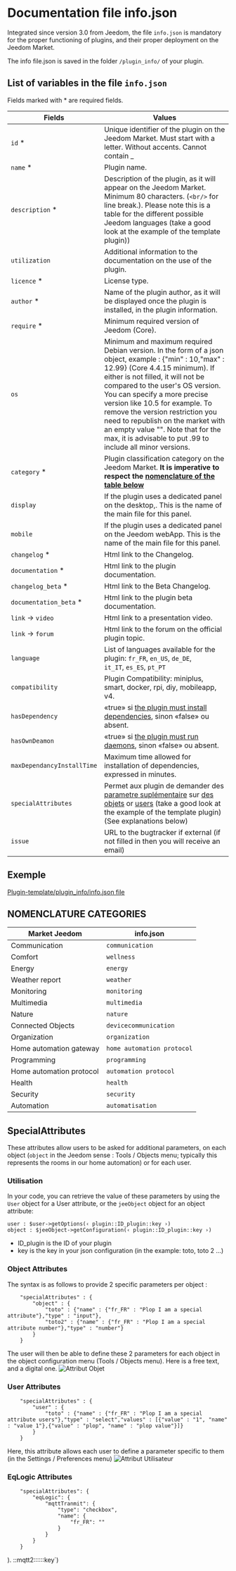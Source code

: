 # Documentation file info.json

Integrated since version 3.0 from Jeedom, the file ``info.json`` is mandatory for the proper functioning of plugins, and their proper deployment on the Jeedom Market.

The info file.json is saved in the folder ``/plugin_info/`` of your plugin.

## List of variables in the file ``info.json``

Fields marked with * are required fields.

Fields                   | Values                                                                                                                   |
------------------------ | ------------------------------------------------------------------------------------------------------------------------- |
``id`` *                     | Unique identifier of the plugin on the Jeedom Market. Must start with a letter. Without accents. Cannot contain _                             |
``name`` *                   | Plugin name.                                                                                                            |
``description`` *            | Description of the plugin, as it will appear on the Jeedom Market. Minimum 80 characters. (``<br/>`` for line break.). Please note this is a table for the different possible Jeedom languages (take a good look at the example of the template plugin))                                  |                                                                                     |
``utilization``                    | Additional information to the documentation on the use of the plugin.                                                    |
``licence`` *                | License type.                                                                                                          |
``author`` *                 | Name of the plugin author, as it will be displayed once the plugin is installed, in the plugin information.         |
``require`` *                | Minimum required version of Jeedom (Core).                                                                                                |
``os``                 | Minimum and maximum required Debian version. In the form of a json object, example : {"min" : 10,"max" : 12.99} (Core 4.4.15 minimum). If either is not filled, it will not be compared to the user's OS version. You can specify a more precise version like 10.5 for example. To remove the version restriction you need to republish on the market with an empty value "". Note that for the max, it is advisable to put .99 to include all minor versions.                                               |
``category`` *               | Plugin classification category on the Jeedom Market. **It is imperative to respect the [nomenclature of the table below](https://doc.jeedom.com/en_US/dev/structure_info_json/#NOMENCLATURE%20CATEGORIES)** |
``display``                  | If the plugin uses a dedicated panel on the desktop,. This is the name of the main file for this panel.                    |
``mobile``                   | If the plugin uses a dedicated panel on the Jeedom webApp. This is the name of the main file for this panel.   |
``changelog`` *              | Html link to the Changelog.                                                                                              |
``documentation`` *          | Html link to the plugin documentation.
``changelog_beta`` *              | Html link to the Beta Changelog.|
``documentation_beta`` *          | Html link to the plugin beta documentation.
``link`` -> ``video``               | Html link to a presentation video.                                                                                 |
``link`` -> ``forum``               | Html link to the forum on the official plugin topic.                                                                  |
``language``                | List of languages available for the plugin: ``fr_FR``, ``en_US``, ``de_DE``, ``it_IT``, ``es_ES``, ``pt_PT``            |
``compatibility``            | Plugin Compatibility: miniplus, smart, docker, rpi, diy, mobileapp, v4.                                                   |
``hasDependency``            | «true» si [the plugin must install dependencies](https://doc.jeedom.com/en_US/dev/daemon_plugin#Les%20d%C3%A9pendance), sinon «false» ou absent.                                              |
``hasOwnDeamon``             | «true» si [the plugin must run daemons](https://doc.jeedom.com/en_US/dev/daemon_plugin#Les%20d%C3%A9mons%20%26%20d%C3%A9pendances), sinon «false» ou absent.                                                   |
``maxDependancyInstallTime`` | Maximum time allowed for installation of dependencies, expressed in minutes.                                            |
``specialAttributes`` | Permet aux plugin de demander des [parametre suplémentaire](https://doc.jeedom.com/en_US/dev/structure_info_json#SpecialAttributes) sur [des objets](https://doc.jeedom.com/en_US/dev/structure_info_json#Attributes%20Object) or [users](https://doc.jeedom.com/en_US/dev/structure_info_json#Attributs%20User) (take a good look at the example of the template plugin) (See explanations below)                                            |
``issue``                    | URL to the bugtracker if external (if not filled in then you will receive an email)

## Exemple

[Plugin-template/plugin_info/info.json file](https://github.com/jeedom/plugin-template/blob/master/plugin_info/info.json)

## NOMENCLATURE CATEGORIES

Market Jeedom         | info.json               |
--------------------- | ----------------------- |
Communication         | ``communication``           |
Comfort               | ``wellness``                |
Energy               | ``energy``                  |
Weather report                 | ``weather``                 |
Monitoring            | ``monitoring``              |
Multimedia            | ``multimedia``              |
Nature                | ``nature``                  |
Connected Objects      | ``devicecommunication``     |
Organization          | ``organization``            |
Home automation gateway  | ``home automation protocol``|
Programming         | ``programming``             |
Home automation protocol   | ``automation protocol``     |
Health                 | ``health``                  |
Security              | ``security``                |
Automation           | ``automatisation``          |

## SpecialAttributes

These attributes allow users to be asked for additional parameters, on each object (`object` in the Jeedom sense : Tools / Objects menu; typically this represents the rooms in our home automation) or for each user.

### Utilisation

In your code, you can retrieve the value of these parameters by using the `User` object for a User attribute, or the `jeeObject` object for an object attribute:

```
user : $user->getOptions(‹ plugin::ID_plugin::key ›)
object : $jeeObject->getConfiguration(‹ plugin::ID_plugin::key ›)
```
* ID_plugin is the ID of your plugin
* key is the key in your json configuration (in the example: toto, toto 2 ...)

### Object Attributes

The syntax is as follows to provide 2 specific parameters per object :
```
	"specialAttributes" : {
		"object" : {
			"toto" : {"name" : {"fr_FR" : "Plop I am a special attribute"},"type" : "input"},
			"toto2" : {"name" : {"fr_FR" : "Plop I am a special attribute number"},"type" : "number"}
		}
	}
```

The user will then be able to define these 2 parameters for each object in the object configuration menu (Tools / Objects menu).
Here is a free text, and a digital one.
![Attribut Objet](images/SpecialAttributeObject.png)

### User Attributes

```
	"specialAttributes" : {
		"user" : {
			"toto" : {"name" : {"fr_FR" : "Plop I am a special attribute users"},"type" : "select","values" : [{"value" : "1", "name" : "value 1"},{"value" : "plop", "name" : "plop value"}]}
		}
	}
```

Here, this attribute allows each user to define a parameter specific to them (in the Settings / Preferences menu)
![Attribut Utilisateur](images/SpecialAttributeUser.png)

### EqLogic Attributes

```
	"specialAttributes": {
        "eqLogic": {
            "mqttTranmit": {
                "type": "checkbox",
                "name": {
                    "fr_FR": ""
                }
            }
        }
    }
```

). ::mqtt2::::::key`)
